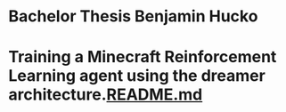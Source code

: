 # Bachelor Thesis Benjamin Hucko

# Training a Minecraft Reinforcement Learning agent using the dreamer architecture.[README.md](README.md)